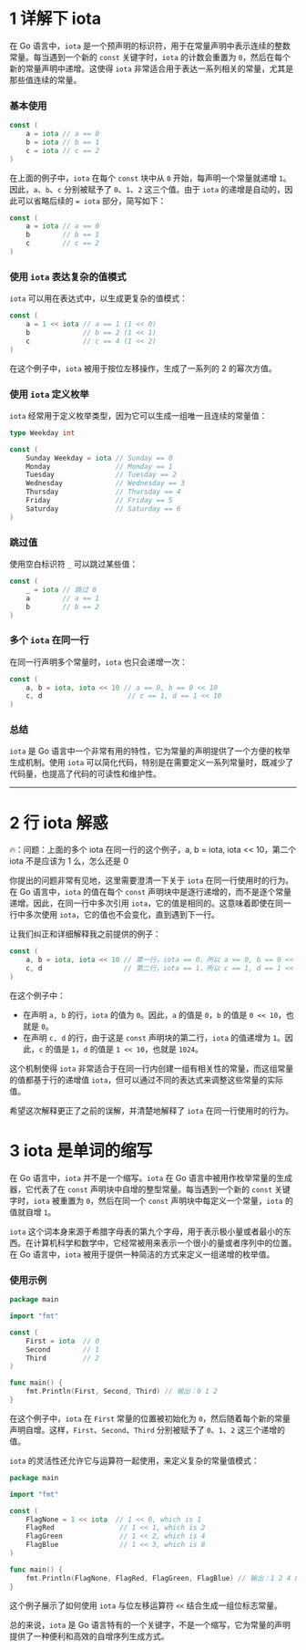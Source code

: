 # 1 详解下 iota

在 Go 语言中，`iota` 是一个预声明的标识符，用于在常量声明中表示连续的整数常量。每当遇到一个新的 `const` 关键字时，`iota` 的计数会重置为 `0`，然后在每个新的常量声明中递增。这使得 `iota` 非常适合用于表达一系列相关的常量，尤其是那些值连续的常量。

### 基本使用

```go
const (
    a = iota // a == 0
    b = iota // b == 1
    c = iota // c == 2
)
```

在上面的例子中，`iota` 在每个 `const` 块中从 `0` 开始，每声明一个常量就递增 `1`。因此，`a`、`b`、`c` 分别被赋予了 `0`、`1`、`2` 这三个值。由于 `iota` 的递增是自动的，因此可以省略后续的 `= iota` 部分，简写如下：

```go
const (
    a = iota // a == 0
    b        // b == 1
    c        // c == 2
)
```

### 使用 `iota` 表达复杂的值模式

`iota` 可以用在表达式中，以生成更复杂的值模式：

```go
const (
    a = 1 << iota // a == 1 (1 << 0)
    b             // b == 2 (1 << 1)
    c             // c == 4 (1 << 2)
)
```

在这个例子中，`iota` 被用于按位左移操作，生成了一系列的 2 的幂次方值。

### 使用 `iota` 定义枚举

`iota` 经常用于定义枚举类型，因为它可以生成一组唯一且连续的常量值：

```go
type Weekday int

const (
    Sunday Weekday = iota // Sunday == 0
    Monday                // Monday == 1
    Tuesday               // Tuesday == 2
    Wednesday             // Wednesday == 3
    Thursday              // Thursday == 4
    Friday                // Friday == 5
    Saturday              // Saturday == 6
)
```

### 跳过值

使用空白标识符 `_` 可以跳过某些值：

```go
const (
    _ = iota // 跳过 0
    a        // a == 1
    b        // b == 2
)
```

### 多个 `iota` 在同一行

在同一行声明多个常量时，`iota` 也只会递增一次：

```go
const (
    a, b = iota, iota << 10 // a == 0, b == 0 << 10
    c, d                     // c == 1, d == 1 << 10
)
```

### 总结

`iota` 是 Go 语言中一个非常有用的特性，它为常量的声明提供了一个方便的枚举生成机制。使用 `iota` 可以简化代码，特别是在需要定义一系列常量时，既减少了代码量，也提高了代码的可读性和维护性。

---

# 2 行 iota 解惑

🔥：问题：上面的多个 iota 在同一行的这个例子，a, b = iota, iota << 10，第二个 iota 不是应该为 1 么，怎么还是 0

你提出的问题非常有见地，这里需要澄清一下关于 `iota` 在同一行使用时的行为。在 Go 语言中，`iota` 的值在每个 `const` 声明块中是逐行递增的，而不是逐个常量递增。因此，在同一行中多次引用 `iota`，它的值是相同的。这意味着即使在同一行中多次使用 `iota`，它的值也不会变化，直到遇到下一行。

让我们纠正和详细解释我之前提供的例子：

```go
const (
    a, b = iota, iota << 10 // 第一行，iota == 0，所以 a == 0, b == 0 << 10 == 0
    c, d                    // 第二行，iota == 1，所以 c == 1, d == 1 << 10 == 1024
)
```

在这个例子中：

-   在声明 `a, b` 的行，`iota` 的值为 `0`。因此，`a` 的值是 `0`，`b` 的值是 `0 << 10`，也就是 `0`。
-   在声明 `c, d` 的行，由于这是 `const` 声明块的第二行，`iota` 的值递增为 `1`。因此，`c` 的值是 `1`，`d` 的值是 `1 << 10`，也就是 `1024`。

这个机制使得 `iota` 非常适合于在同一行内创建一组有相关性的常量，而这组常量的值都基于行的递增值 `iota`，但可以通过不同的表达式来调整这些常量的实际值。

希望这次解释更正了之前的误解，并清楚地解释了 `iota` 在同一行使用时的行为。

# 3 iota 是单词的缩写

在 Go 语言中，`iota` 并不是一个缩写。`iota` 在 Go 语言中被用作枚举常量的生成器，它代表了在 `const` 声明块中自增的整型常量。每当遇到一个新的 `const` 关键字时，`iota` 被重置为 `0`，然后在同一个 `const` 声明块中每定义一个常量，`iota` 的值就自增 `1`。

`iota` 这个词本身来源于希腊字母表的第九个字母，用于表示极小量或者最小的东西。在计算机科学和数学中，它经常被用来表示一个很小的量或者序列中的位置。在 Go 语言中，`iota` 被用于提供一种简洁的方式来定义一组递增的枚举值。

### 使用示例

```go
package main

import "fmt"

const (
    First = iota  // 0
    Second        // 1
    Third         // 2
)

func main() {
    fmt.Println(First, Second, Third) // 输出：0 1 2
}
```

在这个例子中，`iota` 在 `First` 常量的位置被初始化为 `0`，然后随着每个新的常量声明自增。这样，`First`、`Second`、`Third` 分别被赋予了 `0`、`1`、`2` 这三个递增的值。

`iota` 的灵活性还允许它与运算符一起使用，来定义复杂的常量值模式：

```go
package main

import "fmt"

const (
    FlagNone = 1 << iota  // 1 << 0, which is 1
    FlagRed                // 1 << 1, which is 2
    FlagGreen              // 1 << 2, which is 4
    FlagBlue               // 1 << 3, which is 8
)

func main() {
    fmt.Println(FlagNone, FlagRed, FlagGreen, FlagBlue) // 输出：1 2 4 8
}
```

这个例子展示了如何使用 `iota` 与位左移运算符 `<<` 结合生成一组位标志常量。

总的来说，`iota` 是 Go 语言特有的一个关键字，不是一个缩写，它为常量的声明提供了一种便利和高效的自增序列生成方式。

